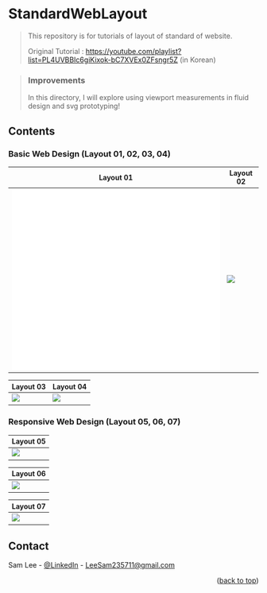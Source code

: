 # StandardWebLayout
> This repository is for tutorials of layout of standard of website.
>
> Original Tutorial : https://youtube.com/playlist?list=PL4UVBBIc6giKixok-bC7XVEx0ZFsngr5Z (in Korean)

> ### Improvements
> In this directory, I will explore using viewport measurements in fluid design and svg prototyping!


<!-- CONTENTS -->
## Contents

### Basic Web Design (Layout 01, 02, 03, 04)

| Layout 01                 | Layout 02                |
|---------------------|-----------------------|
| ![](./image/Layout01.svg) | ![](./ViewPortFluidDesign/image/Layout1.svg) |

| Layout 03                 | Layout 04                |
|---------------------|-----------------------|
| ![](./ViewPortFluidDesign/image/Layout1.svg) | ![](./ViewPortFluidDesign/image/Layout1.svg) |

### Responsive Web Design (Layout 05, 06, 07)

| Layout 05                |
|---------------------|
| ![](./ViewPortFluidDesign/image/Layout1.svg) |

| Layout 06                 |
|---------------------|
| ![](./ViewPortFluidDesign/image/Layout1.svg) |

| Layout 07                |
|---------------------|
| ![](./ViewPortFluidDesign/image/Layout1.svg) |


<!-- CONTACT -->
## Contact

Sam Lee - [@LinkedIn](https://www.linkedin.com/in/sam-lee-343862155/) - LeeSam235711@gmail.com


<p align="right">(<a href="#top">back to top</a>)</p>
